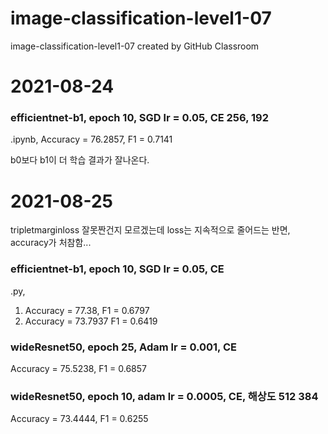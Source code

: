 # image-classification-level1-07
image-classification-level1-07 created by GitHub Classroom
# 2021-08-24
### efficientnet-b1, epoch 10, SGD lr = 0.05,  CE 256, 192
.ipynb, Accuracy = 76.2857, F1 = 0.7141

b0보다 b1이 더 학습 결과가 잘나온다.

# 2021-08-25
tripletmarginloss 잘못짠건지 모르겠는데 loss는 지속적으로 줄어드는 반면, accuracy가 처참함...

### efficientnet-b1, epoch 10, SGD lr = 0.05,  CE
.py,
1. Accuracy = 77.38, F1 = 0.6797
2. Accuracy = 73.7937 F1 = 0.6419

### wideResnet50, epoch 25, Adam lr = 0.001, CE
Accuracy = 75.5238, F1 = 0.6857

### wideResnet50, epoch 10, adam lr = 0.0005, CE, 해상도 512 384
Accuracy = 73.4444, F1 = 0.6255
